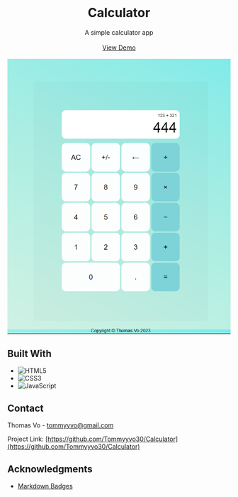 <br>
<div align="center">
  <h1 align="center">Calculator</h1>

  <p align="center">
    A simple calculator app
    <br>
    <br>
    <a href="https://tommyyvo30.github.io/Calculator/">View Demo</a>
    <br>
    <br>
    <img src="Images/Calculator.png">
  </p>
</div>

## Built With

- ![HTML5](https://img.shields.io/badge/html5-%23E34F26.svg?style=for-the-badge&logo=html5&logoColor=white)
- ![CSS3](https://img.shields.io/badge/css3-%231572B6.svg?style=for-the-badge&logo=css3&logoColor=white)
- ![JavaScript](https://img.shields.io/badge/javascript-%23323330.svg?style=for-the-badge&logo=javascript&logoColor=%23F7DF1E)

## Contact

Thomas Vo - tommyyvo@gmail.com

Project Link: [https://github.com/Tommyyvo30/Calculator](https://github.com/Tommyyvo30/Calculator)

## Acknowledgments

- [Markdown Badges](https://ileriayo.github.io/markdown-badges/#usage)

